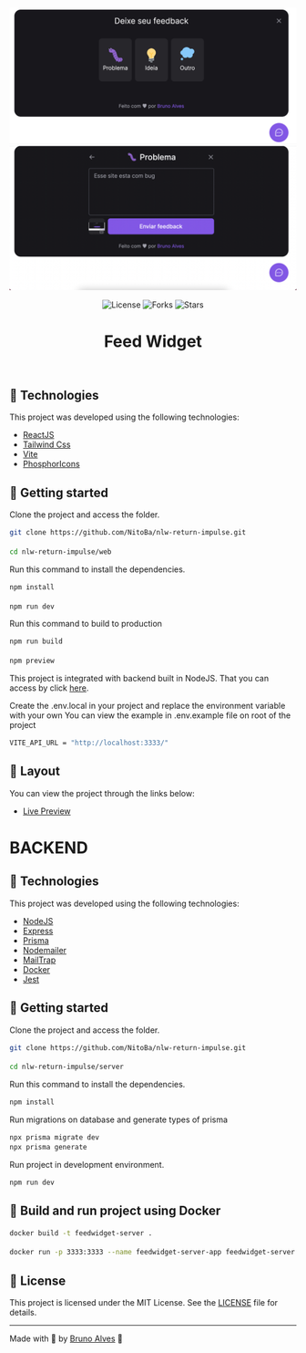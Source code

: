 <p align="center">
  <img alt="preview image" src="web/.github/preview1.jpg">
  <img alt="preview image" src="web/.github/preview2.jpg">
</p>

<p align="center">
  <img  src="https://img.shields.io/static/v1?label=license&message=MIT&color=996DFF&labelColor=8257E5" alt="License">
  
  <img src="https://img.shields.io/github/forks/NitoBa/profile-website?label=forks&message=MIT&color=996DFF&labelColor=8257E5" alt="Forks">

  <img src="https://img.shields.io/github/stars/NitoBa/profile-website?label=stars&message=MIT&color=996DFF&labelColor=8257E5" alt="Stars">
</p>

<h1 align="center">
  Feed Widget
</h1>

<br>

## 🧪 Technologies

This project was developed using the following technologies:

- [ReactJS](https://reactjs.org/)
- [Tailwind Css](https://tailwindcss.com/)
- [Vite](https://vitejs.dev/)
- [PhosphorIcons](https://phosphoricons.com/)

## 🚀 Getting started

Clone the project and access the folder.

```bash
git clone https://github.com/NitoBa/nlw-return-impulse.git

cd nlw-return-impulse/web
```

Run this command to install the dependencies.

```bash
npm install

npm run dev
```

Run this command to build to production

```bash
npm run build

npm preview
```

This project is integrated with backend built in NodeJS.
That you can access by click [here](https://github.com/NitoBa/nlw-return-impulse/tree/main/server).

Create the .env.local in your project and replace the environment variable with your own
You can view the example in .env.example file on root of the project

```bash
VITE_API_URL = "http://localhost:3333/"
```


## 🔖 Layout

You can view the project through the links below:

- [Live Preview](https://nlw-return-impulse-omega.vercel.app/)


# BACKEND

## 🧪 Technologies

This project was developed using the following technologies:

- [NodeJS](https://nodejs.org/)
- [Express](https://expressjs.com/)
- [Prisma](https://prisma.io/)
- [Nodemailer](https://nodemailer.com/about/)
- [MailTrap](https://mailtrap.io/)
- [Docker](https://docker.com/)
- [Jest](https://jestjs.io/pt-BR/)

## 🚀 Getting started

Clone the project and access the folder.

```bash
git clone https://github.com/NitoBa/nlw-return-impulse.git

cd nlw-return-impulse/server
```

Run this command to install the dependencies.

```bash
npm install
```

Run migrations on database and generate types of prisma

```bash
npx prisma migrate dev
npx prisma generate
```

Run project in development environment.

```bash
npm run dev
```

## 🐳 Build and run project using Docker

```bash
docker build -t feedwidget-server .

docker run -p 3333:3333 --name feedwidget-server-app feedwidget-server  
```


## 📝 License

This project is licensed under the MIT License. See the [LICENSE](LICENSE) file for details.

---

Made with 💜 by [Bruno Alves](https://profile-website-murex.vercel.app/) 👋
